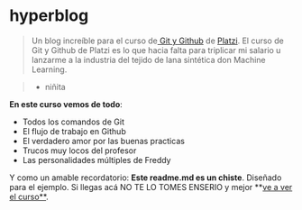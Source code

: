 # hyperblog
> Un blog increíble para el curso de[ Git y Github](https://platzi.com/clases/git-github/ " Git y Github") de [Platzi](https://platzi.com/home "Platzi").
El curso de Git y Github de Platzi es lo que hacia falta para triplicar mi salario u lanzarme a la industria del tejido de lana sintética don Machine Learning.

> - niñita

**En este curso vemos de todo**:
* Todos los comandos de Git
* El flujo de trabajo en Github
* El verdadero amor por las buenas practicas
* Trucos muy locos del profesor
* Las personalidades múltiples de Freddy

Y como un amable recordatorio: **Este readme.md es un chiste**. Diseñado para el ejemplo. Si llegas acá NO TE LO TOMES ENSERIO y mejor **[ve a ver el curso**](https://platzi.com/clases/git-github/ "ve a ver el curso").